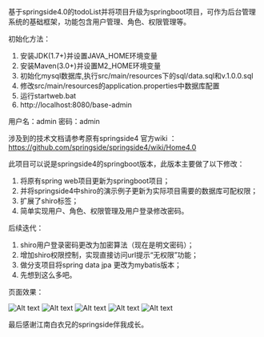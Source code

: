 基于springside4.0的todoList并将项目升级为springboot项目，可作为后台管理系统的基础框架，功能包含用户管理、角色、权限管理等。

初始化方法：
1. 安装JDK(1.7+)并设置JAVA_HOME环境变量
2. 安装Maven(3.0+)并设置M2_HOME环境变量
3. 初始化mysql数据库,执行src/main/resources下的sql/data.sql和v.1.0.0.sql
4. 修改src/main/resources的application.properties中数据库配置
5. 运行startweb.bat
6. http://localhost:8080/base-admin

用户名：admin 密码：admin

涉及到的技术文档请参考原有springside4 官方wiki ：
https://github.com/springside/springside4/wiki/Home4.0

此项目可以说是springside4的springboot版本，此版本主要做了以下修改：
1. 将原有spring web项目更新为springboot项目；
2. 并将springside4中shiro的演示例子更新为实际项目需要的数据库可配权限；
3. 扩展了shiro标签；
4. 简单实现用户、角色、权限管理及用户登录修改密码。

后续迭代：
1. shiro用户登录密码更改为加密算法（现在是明文密码）；
2. 增加shiro权限控制，实现直接访问url提示“无权限”功能；
3. 做分支项目将spring data jpa 更改为mybatis版本；
4. 先想到这么多吧。

页面效果：

![Alt text](https://github.com/supershen1988/base_pro/blob/master/base-admin/readme/1.png)
![Alt text](https://github.com/supershen1988/base_pro/blob/master/base-admin/readme/2.png)
![Alt text](https://github.com/supershen1988/base_pro/blob/master/base-admin/readme/3.png)
![Alt text](https://github.com/supershen1988/base_pro/blob/master/base-admin/readme/4.png)
![Alt text](https://github.com/supershen1988/base_pro/blob/master/base-admin/readme/5.png)


最后感谢江南白衣兄的springside伴我成长。